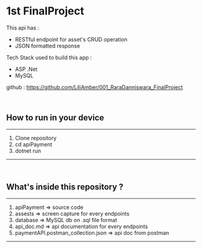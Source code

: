 # 1st FinalProject

This api has :

- RESTful endpoint for asset's CRUD operation
- JSON formatted response

Tech Stack used to build this app :

- ASP .Net
- MySQL

github : https://github.com/LiliAmber/001_RaraDanniswara_FinalProject

&nbsp;

## **How to run in your device**

---
1. Clone repository
2. cd apiPayment
3. dotnet run
---
&nbsp;
## **What's inside this repository ?**
---
1. apiPayment => source code
2. assests => screen capture for every endpoints
3. database => MySQL db on .sql file format
4. api_doc.md => api documentation for every endpoints
5. paymentAPI.postman_collection.json => api doc from postman
---
